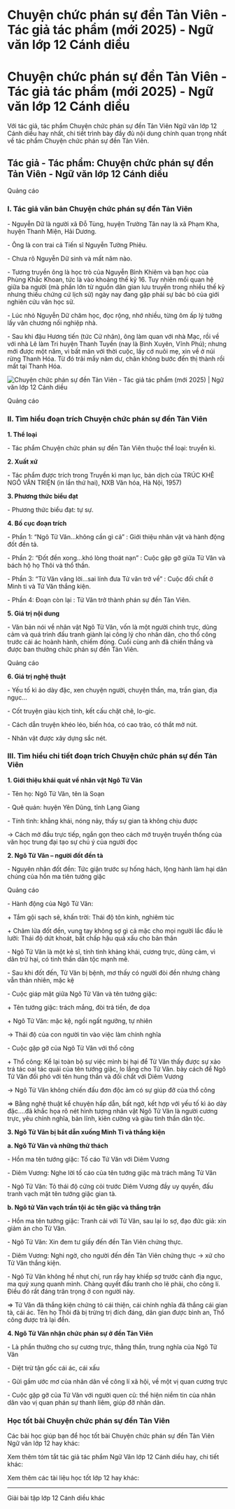 # Chuyện chức phán sự đền Tản Viên - Tác giả tác phẩm (mới 2025) - Ngữ văn lớp 12 Cánh diều

# Chuyện chức phán sự đền Tản Viên - Tác giả tác phẩm (mới 2025) - Ngữ văn lớp 12 Cánh diều

Với tác giả, tác phẩm Chuyện chức phán sự đền Tản Viên Ngữ văn lớp 12 Cánh diều hay nhất, chi tiết trình bày đầy đủ nội dung chính quan trọng nhất về tác phẩm Chuyện chức phán sự đền Tản Viên.

## Tác giả - Tác phẩm: Chuyện chức phán sự đền Tản Viên - Ngữ văn lớp 12 Cánh diều

Quảng cáo

### **I. Tác giả văn bản Chuyện chức phán sự đền Tản Viên**

\- Nguyễn Dữ là người xã Đỗ Tùng, huyện Trường Tân nay là xã Phạm Kha, huyện Thanh Miện, Hải Dương.

\- Ông là con trai cả Tiến sĩ Nguyễn Tường Phiêu.

\- Chưa rõ Nguyễn Dữ sinh và mất năm nào. 

\- Tương truyền ông là học trò của Nguyễn Bỉnh Khiêm và bạn học của Phùng Khắc Khoan, tức là vào khoảng thế kỷ 16. Tuy nhiên mối quan hệ giữa ba người (mà phần lớn từ nguồn dân gian lưu truyền trong nhiều thế kỷ nhưng thiếu chứng cứ lịch sử) ngày nay đang gặp phải sự bác bỏ của giới nghiên cứu văn học sử.

\- Lúc nhỏ Nguyễn Dữ chăm học, đọc rộng, nhớ nhiều, từng ôm ấp lý tưởng lấy văn chương nối nghiệp nhà.

\- Sau khi đậu Hương tiến (tức Cử nhân), ông làm quan với nhà Mạc, rồi về với nhà Lê làm Tri huyện Thanh Tuyền (nay là Bình Xuyên, Vĩnh Phú); nhưng mới được một năm, vì bất mãn với thời cuộc, lấy cớ nuôi mẹ, xin về ở núi rừng Thanh Hóa. Từ đó trải mấy năm dư, chân không bước đến thị thành rồi mất tại Thanh Hóa.

![Chuyện chức phán sự đền Tản Viên - Tác giả tác phẩm \(mới 2025\) | Ngữ văn lớp 12 Cánh diều](https://vietjack.com/soan-van-lop-12-cd/images/tac-gia-tac-pham-chuyen-chuc-phan-su-den-tan-vien.PNG)

Quảng cáo

### **II. Tìm hiểu đoạn trích Chuyện chức phán sự đền Tản Viên**

**1\. Thể loại**

\- Tác phẩm Chuyện chức phán sự đền Tản Viên thuộc thể loại: truyền kì.

**2\. Xuất xứ**

\- Tác phẩm được trích trong Truyền kì mạn lục, bản dịch của TRÚC KHÊ NGÔ VĂN TRIỆN (in lần thứ hai), NXB Văn hóa, Hà Nội, 1957)

**3\. Phương thức biểu đạt**

\- Phương thức biểu đạt: tự sự.

**4\. Bố cục đoạn trích**

\- Phần 1: “Ngô Tử Văn...không cần gì cả” : Giới thiệu nhân vật và hành động đốt đền tả.

\- Phần 2: “Đốt đền xong...khó lòng thoát nạn” : Cuộc gặp gỡ giữa Tử Văn và bách hộ họ Thôi và thổ thần.

\- Phần 3: “Tử Văn vâng lời...sai lính đưa Tử văn trở về” : Cuộc đối chất ở Minh ti và Tử Văn thắng kiện.

\- Phần 4: Đoạn còn lại : Tử Văn trở thành phán sự đền Tản Viên.

**5\. Giá trị nội dung**

\- Văn bản nói về nhân vật Ngô Tử Văn, vốn là một người chính trực, dũng cảm và quá trình đấu tranh giành lại công lý cho nhân dân, cho thổ công trước cái ác hoành hành, chiếm đóng. Cuối cùng anh đã chiến thắng và được ban thưởng chức phán sự đền Tản Viên.

Quảng cáo

**6\. Giá trị nghệ thuật**

\- Yếu tố kì ảo dày đặc, xen chuyện người, chuyện thần, ma, trần gian, địa ngục…

\- Cốt truyện giàu kịch tính, kết cấu chặt chẽ, lo-gic.

\- Cách dẫn truyện khéo léo, biến hóa, có cao trào, có thắt mở nút.

\- Nhân vật được xây dựng sắc nét.

### **III. Tìm hiểu chi tiết đoạn trích Chuyện chức phán sự đền Tản Viên**

**1\. Giới thiệu khái quát về nhân vật Ngô Tử Văn**

\- Tên họ: Ngô Tử Văn, tên là Soạn

\- Quê quán: huyện Yên Dũng, tỉnh Lạng Giang

\- Tính tình: khẳng khái, nóng nảy, thấy sự gian tà không chịu được

→ Cách mở đầu trực tiếp, ngắn gọn theo cách mở truyện truyền thống của văn học trung đại tạo sự chú ý của người đọc

**2\. Ngô Tử Văn – người đốt đền tà**

\- Nguyên nhân đốt đền: Tức giận trước sự hống hách, lộng hành làm hại dân chúng của hồn ma tiên tướng giặc

Quảng cáo

\- Hành động của Ngô Tử Văn:

\+ Tắm gội sạch sẽ, khấn trời: Thái độ tôn kính, nghiêm túc

\+ Châm lửa đốt đền, vung tay không sợ gì cả mặc cho mọi người lắc đầu lè lưỡi: Thái độ dứt khoát, bất chấp hậu quả xấu cho bản thân

\- Ngô Tử Văn là một kẻ sĩ, tính tình khảng khái, cương trực, dũng cảm, vì dân trừ hại, có tinh thần dân tộc mạnh mẽ.

\- Sau khi đốt đến, Tử Văn bị bệnh, mơ thấy có người đòi đền nhưng chàng vẫn thản nhiên, mặc kệ

\- Cuộc giáp mặt giữa Ngô Tử Văn và tên tướng giặc:

\+ Tên tướng giặc: trách mắng, đòi trả tiền, đe dọa

\+ Ngô Tử Văn: mặc kệ, ngồi ngất ngưởng, tự nhiên

→ Thái độ của con người tin vào việc làm chính nghĩa

\- Cuộc gặp gỡ của Ngô Tử Văn với thổ công

\+ Thổ công: Kể lại toàn bộ sự việc mình bị hại để Tử Văn thấy được sự xảo trá tác oai tác quái của tên tướng giặc, lo lắng cho Tử Văn. bày cách để Ngô Tử Văn đối phó với tên hung thần và đối chất với Diêm Vương

→ Ngô Tử Văn không chiến đấu đơn độc àm có sự giúp đỡ của thổ công

⇒ Bằng nghệ thuật kể chuyện hấp dẫn, bất ngờ, kết hợp với yếu tố kì ảo dày đặc….đã khắc họa rõ nét hình tượng nhân vật Ngô Tử Văn là người cương trực, yêu chính nghĩa, bản lĩnh, kiên cường và giàu tinh thần dân tộc.

**3\. Ngô Tử Văn bị bắt dẫn xuống Minh Ti và thắng kiện**

**a. Ngô Tử Văn và những thử thách**

\- Hồn ma tên tướng giặc: Tố cáo Tử Văn với Diêm Vương

\- Diêm Vương: Nghe lời tố cáo của tên tướng giặc mà trách măng Tử Văn

\- Ngô Tử Văn: Tỏ thái độ cứng cỏi trước Diêm Vương đầy uy quyền, đấu tranh vạch mặt tên tướng giặc gian tà.

**b. Ngô tử Văn vạch trần tội ác tên giặc và thắng trận**

\- Hồn ma tên tướng giặc: Tranh cải với Tử Văn, sau lại lo sợ, đạo đức giả: xin giảm án cho Tử Văn.

\- Ngô Tử Văn: Xin đem tư giấy đến đền Tản Viên chứng thực.

\- Diêm Vương: Nghi ngờ, cho người đến đền Tản Viên chứng thực → xử cho Tử Văn thắng kiện.

\- Ngô Tử Văn không hề nhụt chí, run rẩy hay khiếp sợ trước cảnh địa ngục, ma quỷ xung quanh mình. Chàng quyết đấu tranh cho lẽ phải, cho công lí. Điều đó rất đáng trân trọng ở con người này.

⇒ Tử Văn đã thắng kiện chứng tỏ cái thiện, cái chính nghĩa đã thắng cái gian tà, cái ác. Tên họ Thôi đã bị trừng trị đích đáng, dân gian được bình an, Thổ công được trả lại đền.

**4\. Ngô Tử Văn nhận chức phán sự ở đền Tản Viên**

\- Là phần thưởng cho sự cương trực, thẳng thắn, trung nghĩa của Ngô Tử Văn

\- Diệt trừ tận gốc cái ác, cái xấu

\- Gửi gắm ước mơ của nhân dân về công lí xã hội, về một vị quan cương trực

\- Cuộc gặp gỡ của Tử Văn với người quen cũ: thể hiện niềm tin của nhân dân vào vị quan phán sự thanh liêm, giúp đỡ nhân dân.

### **Học tốt bài Chuyện chức phán sự đền Tản Viên**

Các bài học giúp bạn để học tốt bài Chuyện chức phán sự đền Tản Viên Ngữ văn lớp 12 hay khác:

Xem thêm tóm tắt tác giả tác phẩm Ngữ Văn lớp 12 Cánh diều hay, chi tiết khác:

Xem thêm các tài liệu học tốt lớp 12 hay khác:

* * *

Giải bài tập lớp 12 Cánh diều khác
